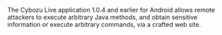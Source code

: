 The Cybozu Live application 1.0.4 and earlier for Android allows remote attackers to execute arbitrary Java methods, and obtain sensitive information or execute arbitrary commands, via a crafted web site.